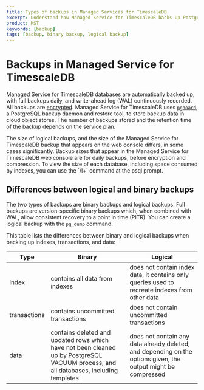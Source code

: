 ```yaml
---
title: Types of backups in Managed Services for TimescaleDB
excerpt: Understand how Managed Service for TimescaleDB backs up PostgreSQL
product: MST
keywords: [backup]
tags: [backup, binary backup, logical backup]
---
```


# Backups in Managed Service for TimescaleDB
Managed Service for TimescaleDB databases are automatically backed up, with full
backups daily, and write-ahead log (WAL) continuously recorded. All backups are
[encrypted][avien-encrypt]. Managed Service for TimescaleDB uses
[`pghoard`][pghoard], a PostgreSQL backup daemon and restore tool, to store
backup data in cloud object stores. The number of backups stored and the
retention time of the backup depends on the service plan.

<highlight type="important"> 
The size of logical backups, and the size of the Managed Service for TimescaleDB
backup that appears on the web console differs, in some cases significantly.
Backup sizes that appear in the Managed Service for TimescaleDB web console are
for daily backups, before encryption and compression. To view the size of each
database, including space consumed by indexes, you can use the `\l+` command at
the psql prompt.
</highlight> 

## Differences between logical and binary backups
The two types of backups are binary backups and logical backups. Full backups
are version-specific binary backups which, when combined with WAL, allow
consistent recovery to a point in time (PITR). You can create a logical backup
with the `pg_dump` command.

This table lists the differences between binary and logical backups when backing
up indexes, transactions, and data:

|Type|Binary|Logical|
|-|-|-|
|index|contains all data from indexes|does not contain index data, it contains only queries used to recreate indexes from other data|
|transactions|contains uncommitted transactions|does not contain uncommitted transactions|
|data|contains deleted and updated rows which have not been cleaned up by PostgreSQL VACUUM process, and all databases, including templates|does not contain any data already deleted, and depending on the options given, the output might be compressed|


[avien-encrypt]: https://developer.aiven.io/docs/platform/concepts/cloud-security#data-encryption
[pghoard]: https://github.com/aiven/pghoard
